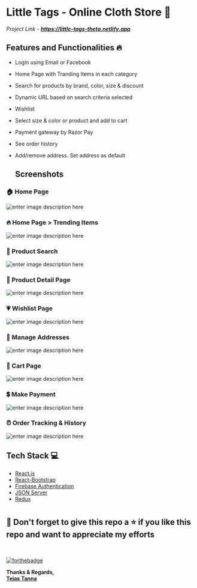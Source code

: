 # Little Tags - Online Cloth Store 👕

_Project Link_ - ***https://little-tags-theta.netlify.app***

## Features and Functionalities 🔥

- Login using Email or Facebook
- Home Page with Tranding Items in each category
- Search for products by brand, color, size & discount
- Dynamic URL based on search criteria selected
- Wishlist
- Select size & color or product and add to cart
- Payment gateway by Razor Pay
- See order history
- Add/remove address. Set address as default

  ## Screenshots

### 🏠 Home Page

![enter image description here](app-screenshots/Home%20Page.jpeg?token=ANORHEPFGS2HDL47LUVBVZLA2XTFG)

### 🔥 Home Page > Trending Items

![enter image description here](app-screenshots/Trending%20Products.jpeg?token=ANORHEIWIDS7PZQR4ABGGILA2XTW2)

### 🔎 Product Search

![enter image description here](app-screenshots/Product%20Search.jpeg?token=ANORHEPTUSU4NWUUAEQJS3DA2XTKM)

### 📃 Product Detail Page

![enter image description here](app-screenshots/Poduct%20Detail.jpeg?token=ANORHEIMLNJQJWXZD7PC5KTA2XTHA)

### 💗 Wishlist Page

![enter image description here](app-screenshots/Wishlist.jpeg?token=ANORHEOSQJ6OIZ342Q4AQDLA2XTZG)

### 🏡 Manage Addresses

![enter image description here](app-screenshots/Manage%20Addresses.jpeg?token=ANORHEN5GH7NQ244E5SCIXLA2XT3A)

### 📃 Cart Page

![enter image description here](app-screenshots/Cart.jpeg?token=ANORHEPYEKL2CHKXL4NID23A2XS4Q)

### 💲 Make Payment

![enter image description here](app-screenshots/Payment.jpeg?token=ANORHEONQNSTMYIYYB5QVYLA2XTAQ)

### ⏰ Order Tracking & History

![enter image description here](app-screenshots/Order%20History.jpeg?token=ANORHEMQ4VEBNQK6QGFC3VDA2XTDC)

## Tech Stack 💻

- [React.js](https://reactjs.org/)
- [React-Bootstrap](https://react-bootstrap.github.io/)
- [Firebase Authentication](https://firebase.google.com/)
- [JSON Server](https://www.npmjs.com/package/json-server)
- [Redux](https://redux.js.org/)

#

## 🤩 Don't forget to give this repo a ⭐ if you like this repo and want to appreciate my efforts

<br/>
 
[![forthebadge](https://forthebadge.com/images/badges/built-with-love.svg)]()

**Thanks & Regards, <br/>
[Tejas Tanna](https://github.com/tejasvtanna)**
